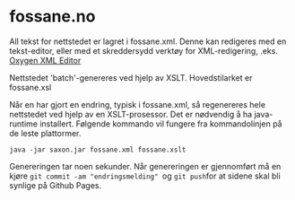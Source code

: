 # fossane.no

All tekst for nettstedet er lagret i fossane.xml. Denne kan redigeres med en tekst-editor, eller med et skreddersydd verktøy for XML-redigering, .eks. [Oxygen XML Editor](https://www.oxygenxml.com)

Nettstedet 'batch'-genereres ved hjelp av XSLT. Hovedstilarket er fossane.xsl

Når en har gjort en endring, typisk i fossane.xml, så regenereres hele nettstedet ved hjelp av en XSLT-prosessor. Det er nødvendig å ha java-runtime installert. Følgende kommando vil fungere fra kommandolinjen på de leste plattormer.

    java -jar saxon.jar fossane.xml fossane.xslt

Genereringen tar noen sekunder. Når genereringen er gjennomført må en kjøre `git commit -am "endringsmelding" `og `git push`for at sidene skal bli synlige på Github Pages.
